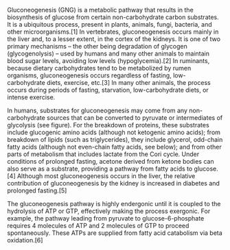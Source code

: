 Gluconeogenesis (GNG) is a metabolic pathway that results in the biosynthesis of glucose from certain non-carbohydrate carbon substrates. It is a ubiquitous process, present in plants, animals, fungi, bacteria, and other microorganisms.[1] In vertebrates, gluconeogenesis occurs mainly in the liver and, to a lesser extent, in the cortex of the kidneys. It is one of two primary mechanisms – the other being degradation of glycogen (glycogenolysis) – used by humans and many other animals to maintain blood sugar levels, avoiding low levels (hypoglycemia).[2] In ruminants, because dietary carbohydrates tend to be metabolized by rumen organisms, gluconeogenesis occurs regardless of fasting, low-carbohydrate diets, exercise, etc.[3] In many other animals, the process occurs during periods of fasting, starvation, low-carbohydrate diets, or intense exercise.

In humans, substrates for gluconeogenesis may come from any non-carbohydrate sources that can be converted to pyruvate or intermediates of glycolysis (see figure). For the breakdown of proteins, these substrates include glucogenic amino acids (although not ketogenic amino acids); from breakdown of lipids (such as triglycerides), they include glycerol, odd-chain fatty acids (although not even-chain fatty acids, see below); and from other parts of metabolism that includes lactate from the Cori cycle. Under conditions of prolonged fasting, acetone derived from ketone bodies can also serve as a substrate, providing a pathway from fatty acids to glucose.[4] Although most gluconeogenesis occurs in the liver, the relative contribution of gluconeogenesis by the kidney is increased in diabetes and prolonged fasting.[5]

The gluconeogenesis pathway is highly endergonic until it is coupled to the hydrolysis of ATP or GTP, effectively making the process exergonic. For example, the pathway leading from pyruvate to glucose-6-phosphate requires 4 molecules of ATP and 2 molecules of GTP to proceed spontaneously. These ATPs are supplied from fatty acid catabolism via beta oxidation.[6]